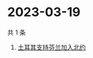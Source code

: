 # 2023-03-19

共 1 条

<!-- BEGIN ZHIHUSEARCH -->
<!-- 最后更新时间 Sun Mar 19 2023 02:14:42 GMT+0800 (China Standard Time) -->
1. [土耳其支持芬兰加入北约](https://www.zhihu.com/search?q=土耳其支持芬兰加入北约)
<!-- END ZHIHUSEARCH -->
